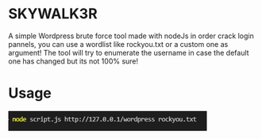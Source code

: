 # SKYWALK3R
A simple Wordpress brute force tool
made with nodeJs in order crack login pannels, you can use a wordlist like rockyou.txt or a custom one as argument!
The tool will try to enumerate the username in case the default one has changed but its not 100% sure!

# Usage 
![usage](https://raw.githubusercontent.com/Edd13Mora/SKYWALK3R/main/usage.png?token=GHSAT0AAAAAABO4PQAONUCMEGCBNTD6GGE2YPNYUUQ)

